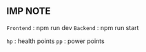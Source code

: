 
## IMP NOTE

`Frontend` : npm run dev
`Backend` : npm run start

`hp` : health points
`pp` : power points

